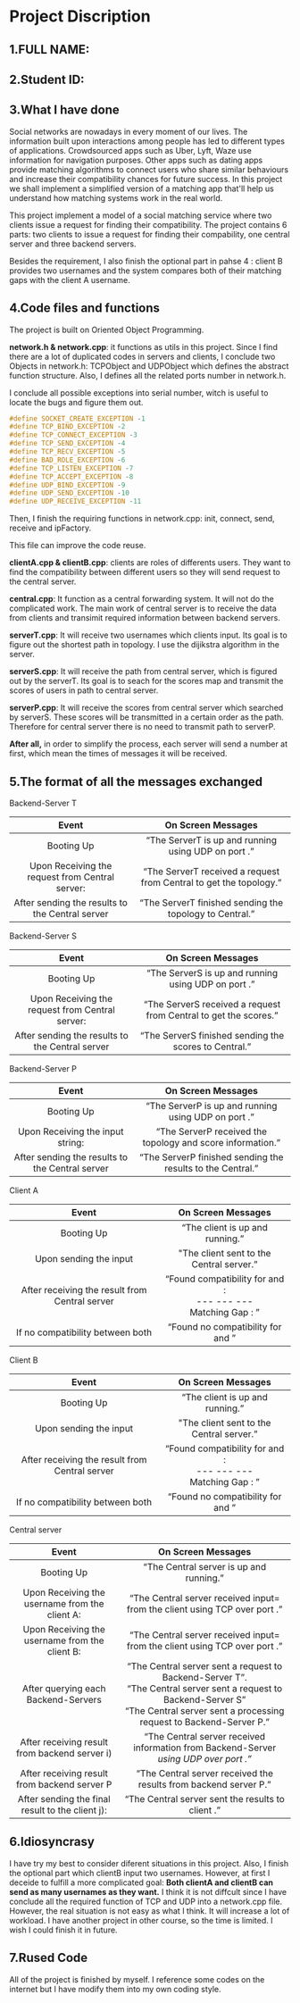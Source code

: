 # Project Discription

## **1.FULL NAME:** 

## **2.Student ID:** 

## **3.What I have done**

Social networks are nowadays in every moment of our lives. The information built upon interactions among people has led to different types of applications. Crowdsourced apps such as Uber, Lyft, Waze use information for navigation purposes. Other apps such as dating apps provide matching algorithms to connect users who share similar behaviours and increase their compatibility chances for future success. In this project we shall implement a simplified version of a matching app that'll help us understand how matching systems work in the real world.

This project implement a model of a social matching service where two clients issue a request for finding their compatibility. The project contains 6 parts: two clients to issue a request for finding their compability, one central server and three backend servers. 

Besides the requirement, I also finish the optional part in pahse 4 : client B provides two usernames and the system compares both of their matching gaps with the client A username.

## **4.Code files and functions**

The project is built on Oriented Object Programming.

**network.h & network.cpp**: it functions as utils in this project. Since I find there are a lot of duplicated codes in servers and clients, I conclude two Objects in network.h: TCPObject and UDPObject which defines the abstract function structure. Also, I defines all the related ports number in network.h.

I conclude all possible exceptions into serial number, witch is useful to locate the bugs and figure them out.

```c++
#define SOCKET_CREATE_EXCEPTION -1
#define TCP_BIND_EXCEPTION -2
#define TCP_CONNECT_EXCEPTION -3
#define TCP_SEND_EXCEPTION -4
#define TCP_RECV_EXCEPTION -5
#define BAD_ROLE_EXCEPTION -6
#define TCP_LISTEN_EXCEPTION -7
#define TCP_ACCEPT_EXCEPTION -8
#define UDP_BIND_EXCEPTION -9
#define UDP_SEND_EXCEPTION -10
#define UDP_RECEIVE_EXCEPTION -11
```

Then, I finish the requiring functions in network.cpp: init, connect,  send, receive and ipFactory.

This file can improve the code reuse.

**clientA.cpp & clientB.cpp**: clients are roles of differents users. They want to find the compatibility between different users so they will send request to the central server.

**central.cpp**: It function as a central forwarding system. It will not do the complicated work. The main work of central server is to receive the data from clients and transimit required information between backend servers.

**serverT.cpp**: It will receive two usernames which clients input. Its goal is to figure out the shortest path in topology. I use the dijikstra algorithm in the server.

**serverS.cpp**: It will receive the path from central server, which is figured out by the serverT. Its goal is to seach for the scores map and transmit the scores of users in path to central server.

**serverP.cpp**: It will receive the scores from central server which searched by serverS. These scores will be transmitted in a certain order as the path. Therefore for central server there is no need to transmit path to serverP.

**After all,** in order to simplify the process, each server will send a number at first, which mean the times of messages it will be received.

## **5.The format of all the messages exchanged**

Backend-Server T

|                      Event                      |                      On Screen Messages                      |
| :---------------------------------------------: | :----------------------------------------------------------: |
|                   Booting Up                    | “The ServerT is up and running using UDP on port <port number>.” |
| Upon Receiving the request from Central server: | “The ServerT received a request from Central to get the topology.” |
| After sending the results to the Central server |   “The ServerT finished sending the topology to Central.”    |

Backend-Server S

|                      Event                      |                      On Screen Messages                      |
| :---------------------------------------------: | :----------------------------------------------------------: |
|                   Booting Up                    | “The ServerS is up and running using UDP on port <port number>.” |
| Upon Receiving the request from Central server: | “The ServerS received a request from Central to get the scores.” |
| After sending the results to the Central server |    “The ServerS finished sending the scores to Central.”     |

Backend-Server P

|                      Event                      |                      On Screen Messages                      |
| :---------------------------------------------: | :----------------------------------------------------------: |
|                   Booting Up                    | “The ServerP is up and running using UDP on port <port number>.” |
|        Upon Receiving the input string:         |  “The ServerP received the topology and score information.”  |
| After sending the results to the Central server |  “The ServerP finished sending the results to the Central.”  |

Client A

|                     Event                      |                      On Screen Messages                      |
| :--------------------------------------------: | :----------------------------------------------------------: |
|                   Booting Up                   |               “The client is up and running.”                |
|             Upon sending the input             |      "The client sent <INPUT1> to the Central server.”       |
| After receiving the result from Central server | “Found compatibility for <INPUT1> and <INPUT2>: <br /><INPUT1> --- <USERY> ---<USERX> --- <INPUT2> <br />Matching Gap : <VALUE>” |
|        If no compatibility between both        |      “Found no compatibility for <INPUT1> and <INPUT2>”      |

Client B

|                     Event                      |                      On Screen Messages                      |
| :--------------------------------------------: | :----------------------------------------------------------: |
|                   Booting Up                   |               “The client is up and running.”                |
|             Upon sending the input             |      "The client sent <INPUT2> to the Central server.”       |
| After receiving the result from Central server | “Found compatibility for <INPUT2> and <INPUT1>: <br /><INPUT2> --- <USERY> ---<USERX> --- <INPUT1> <br />Matching Gap : <VALUE>” |
|        If no compatibility between both        |      “Found no compatibility for <INPUT2> and <INPUT1>”      |

Central server

|                      Event                       |                      On Screen Messages                      |
| :----------------------------------------------: | :----------------------------------------------------------: |
|                    Booting Up                    |           “The Central server is up and running.”            |
|  Upon Receiving the username from the client A:  | “The Central server received input=<INPUT1> from the client using TCP over port <port number>.” |
|  Upon Receiving the username from the client B:  | “The Central server received input=<INPUT2> from the client using TCP over port <port number>.” |
|       After querying each Backend-Servers        | “The Central server sent a request to Backend-Server T”.<br/>“The Central server sent a request to Backend-Server S”<br /> “The Central server sent a processing request to Backend-Server P.” |
|  After receiving result from backend server i)   | “The Central server received information from Backend-Server <i> using UDP over port <port number>.” |
|   After receiving result from backend server P   | “The Central server received the results from backend server P.” |
| After sending the final result to the client j): |     “The Central server sent the results to client <j>.”     |

## **6.Idiosyncrasy**

I have try my best to consider diferent situations in this project. Also, I finish the optional part which clientB input two usernames. However, at first I deceide to fulfill a more complicated goal: **Both clientA and clientB can send as many usernames as they want.** I think it is not diffcult since I have conclude all the required function of TCP and UDP into a network.cpp file. However, the real situation is not easy as what I think. It will increase a lot of workload. I have another project in other course, so the time is limited. I wish I could finish it in future.

## **7.Rused Code**

All of the project is finished by myself. I reference some codes on the internet but I have modify them into my own coding style.